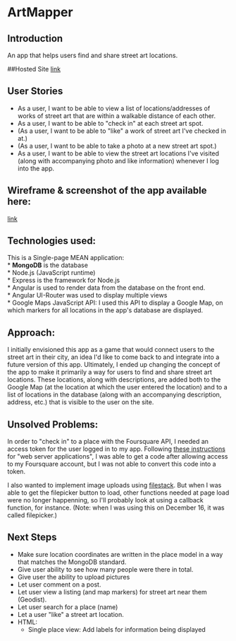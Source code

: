 # ArtMapper

## Introduction  
An app that helps users find and share street art locations.

##Hosted Site
[link](https://graffiti-hunt.herokuapp.com/#/)

## User Stories
* As a user, I want to be able to view a  list of locations/addresses of works of street art that are within a walkable distance of each other.
* As a user, I want to be able to "check in" at each street art spot.
* (As a user, I want to be able to "like" a work of street art I've checked in at.)
* (As a user, I want to be able to take a photo at a new street art spot.)
* As a user, I want to be able to view the street art locations I've visited (along with accompanying photo and like information) whenever I log into the app.

## Wireframe & screenshot of the app available here:
[link](https://github.com/maggielove/graffiti_hunt_app/issues/1)

## Technologies used: 
This is a Single-page MEAN application:   
    * **MongoDB** is the database  
    * Node.js (JavaScript runtime)  
    * Express is the framework for Node.js  
    * Angular is used to render data from the database on the front end.   
    * Angular UI-Router was used to display multiple views   
    * Google Maps JavaScript API: I used this API to display a Google Map, on which markers for all locations in the app's database are displayed.

## Approach: 
I initially envisioned this app as a game that would connect users to the street art in their city, an idea I'd like to come back to and integrate into a future version of this app. Ultimately, I ended up changing the concept of the app to make it primarily a way for users to find and share street art locations. These locations, along with descriptions, are added both to the Google Map (at the location at which the user entered the location) and to a list of locations in the database (along with an accompanying description, address, etc.) that is visible to the user on the site. 

## Unsolved Problems:  
In order to "check in" to a place with the Foursquare API, I needed an access token for the user logged in to my app. Following [these instructions](https://developer.foursquare.com/overview/auth) for "web server applications", I was able to get a code after allowing access to my Foursquare account, but I was not able to convert this code into a token. 

I also wanted to implement image uploads using [filestack](https://www.filestack.com/?fp=1). But when I was able to get the filepicker button to load, other functions needed at page load were no longer happenning, so I'll probably look at using a callback function, for instance. (Note: when I was using this on December 16, it was called filepicker.) 

## Next Steps 
* Make sure location coordinates are written in the place model in a way that matches the MongoDB standard. 
* Give user ability to see how many people were there in total. 
* Give user the ability to upload pictures
* Let user comment on a post.
* Let user view a listing (and map markers) for street art near them (Geodist).
* Let user search for a place (name)
* Let a user "like" a street art location. 
* HTML: 
    * Single place view: Add labels for information being displayed
   
